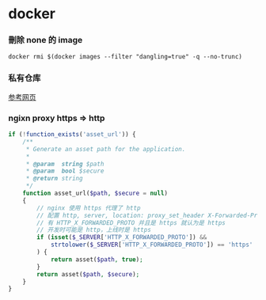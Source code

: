 # docker

### 刪除 none 的 image
```
docker rmi $(docker images --filter "dangling=true" -q --no-trunc)
```

### 私有仓库
[参考网页](https://www.cnblogs.com/fengzheng/p/5168951.html)

### ngixn proxy https => http
```php
if (!function_exists('asset_url')) {
    /**
     * Generate an asset path for the application.
     *
     * @param  string $path
     * @param  bool $secure
     * @return string
     */
    function asset_url($path, $secure = null)
    {
        // nginx 使用 https 代理了 http
        // 配置 http, server, location: proxy_set_header X-Forwarded-Proto $scheme;
        // 有 HTTP_X_FORWARDED_PROTO 并且是 https 就认为是 https
        // 开发时可能是 http，上线时是 https
        if (isset($_SERVER['HTTP_X_FORWARDED_PROTO']) &&
            strtolower($_SERVER['HTTP_X_FORWARDED_PROTO']) == 'https'
        ) {
            return asset($path, true);
        }
        return asset($path, $secure);
    }
}
```

